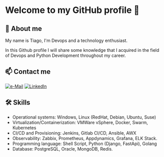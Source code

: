# Welcome to my GitHub profile 👋

## 🚀 About me

My name is Tiago, I'm Devops and a technology enthusiast.

In this Github profile I will share some knowledge that I acquired in the field of Devops and Python Development throughout my career.

## 📫 Contact me
[![e-Mail](https://camo.githubusercontent.com/c993b851171ff425ee112276c12e718975fd02e88ef5459986628aef868569f7/68747470733a2f2f696d672e736869656c64732e696f2f62616467652f476d61696c2d6331343433383f7374796c653d666c61742d737175617265266c6f676f3d476d61696c266c6f676f436f6c6f723d7768697465266c696e6b3d6d61696c746f3a616c6c616e686f7573653230313140676d61696c2e636f6d)](mailto:tiagopgeremias@gmail.com)
[![LinkedIn](https://camo.githubusercontent.com/f00789636224e48b6897ad387e17f35fc7508d28466cb5f0efdfc870fe62bd5f/68747470733a2f2f696d672e736869656c64732e696f2f62616467652f4c696e6b6564696e2d626c75653f7374796c653d666c61742d737175617265266c6f676f3d4c696e6b6564696e266c6f676f436f6c6f723d7768697465266c696e6b3d68747470733a2f2f7777772e6c696e6b6564696e2e636f6d2f696e2f616c6c616e7273676f6d6573)](https://www.linkedin.com/in/tiagopgeremias/)

## 🛠 Skills
- Operational systems: Windows, Linux (RedHat, Debian, Ubuntu, Suse)
- Virtualization/Containerization: VMWare vSphere, Docker, Swarm, Kubernetes
- CI/CD and Provisioning: Jenkins, Gitlab CI/CD, Ansible, AWX
- Observability: Zabbix, Prometheus, Appdynamics, Grafana, ELK Stack.
- Programming language: Shell Script, Python (Django, FastApi), Golang
- Database: PostgreSQL, Oracle, MongoDB, Redis.

<!--
**tiagopgeremias/tiagopgeremias** is a ✨ _special_ ✨ repository because its `README.md` (this file) appears on your GitHub profile.

Here are some ideas to get you started:

- 🔭 I’m currently working on ...
- 🌱 I’m currently learning ...
- 👯 I’m looking to collaborate on ...
- 🤔 I’m looking for help with ...
- 💬 Ask me about ...
- 📫 How to reach me: ...
- 😄 Pronouns: ...
- ⚡ Fun fact: ...
-->
